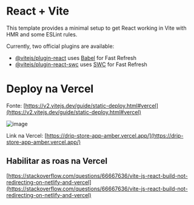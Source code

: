 # React + Vite

This template provides a minimal setup to get React working in Vite with HMR and some ESLint rules.

Currently, two official plugins are available:

- [@vitejs/plugin-react](https://github.com/vitejs/vite-plugin-react/blob/main/packages/plugin-react/README.md) uses [Babel](https://babeljs.io/) for Fast Refresh
- [@vitejs/plugin-react-swc](https://github.com/vitejs/vite-plugin-react-swc) uses [SWC](https://swc.rs/) for Fast Refresh

# Deploy na Vercel

Fonte: [https://v2.vitejs.dev/guide/static-deploy.html#vercel](https://v2.vitejs.dev/guide/static-deploy.html#vercel)

![image](https://github.com/angelolustosa/drip-store-app/assets/15823158/7c6155ed-9d6b-4cab-ae73-84ff9b89f68b)

Link na Vercel: [https://drip-store-app-amber.vercel.app/](https://drip-store-app-amber.vercel.app/)

## Habilitar as roas na Vercel

[https://stackoverflow.com/questions/66667636/vite-js-react-build-not-redirecting-on-netlify-and-vercel](https://stackoverflow.com/questions/66667636/vite-js-react-build-not-redirecting-on-netlify-and-vercel)
